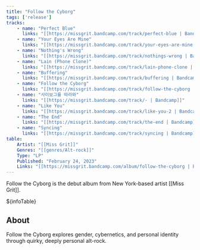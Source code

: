 ```yaml
---
title: "Follow the Cyborg"
tags: ['release']
tracks:
    - name: "Perfect Blue"
      links: "[[https://missgrit.bandcamp.com/track/perfect-blue | Bandcamp]]"
    - name: "Your Eyes Are Mine"
      links: "[[https://missgrit.bandcamp.com/track/your-eyes-are-mine | Bandcamp]]"
    - name: "Nothing's Wrong"
      links: "[[https://missgrit.bandcamp.com/track/nothings-wrong | Bandcamp]]"
    - name: "Lain (Phone Clone)"
      links: "[[https://missgrit.bandcamp.com/track/lain-phone-clone | Bandcamp]]"
    - name: "Buffering"
      links: "[[https://missgrit.bandcamp.com/track/buffering | Bandcamp]]"
    - name: "Follow the Cyborg"
      links: "[[https://missgrit.bandcamp.com/track/follow-the-cyborg | Bandcamp]], [[https://open.spotify.com/track/29Tr5faNVWpHHaN2JytX98?si=29bc0fee472d4e5e | Spotify]]"
    - name: "사이보그를 따라와"
      links: "[[https://missgrit.bandcamp.com/track/- | Bandcamp]]"
    - name: "Like You"
      links: "[[https://missgrit.bandcamp.com/track/like-you-2 | Bandcamp]]"
    - name: "The End"
      links: "[[https://missgrit.bandcamp.com/track/the-end | Bandcamp]]"
    - name: "Syncing"
      links: "[[https://missgrit.bandcamp.com/track/syncing | Bandcamp]]"
table:
    Artist: "[[Miss Grit]]"
    Genres: "[[genres/Alt-rock]]"
    Type: "LP"
    Published: "February 24, 2023"
    Links: "[[https://missgrit.bandcamp.com/album/follow-the-cyborg | Bandcamp]], [[https://open.spotify.com/album/1FzCOEjfRrJvwMWqEUCsNO?si=zb-LIBH9SKO-uPGVQJwSZA | Spotify]]"
---
```


Follow the Cyborg is the debut album from New York-based artist [[Miss Grit]].

${infoTable}

## About
Follow the Cyborg explores gender, cybernetics, and personal identity through quirky, deeply personal alt-rock. 